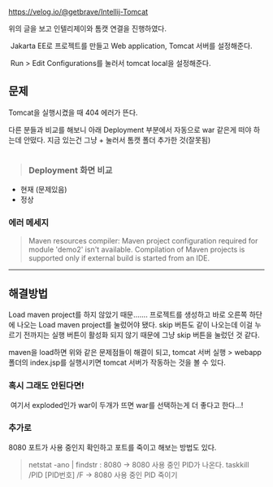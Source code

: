 <p><a href="https://velog.io/@getbrave/Intellij-Tomcat">https://velog.io/@getbrave/Intellij-Tomcat</a></p>
<p>위의 글을 보고 인텔리제이와 톰캣 연결을 진행하였다.</p>
<p><img alt="" src="https://velog.velcdn.com/images/jhh0830/post/e29b95d5-8cca-4163-92f3-f003f1ab44c2/image.png" />
Jakarta EE로 프로젝트를 만들고 Web application, Tomcat 서버를 설정해준다.</p>
<p><img alt="" src="https://velog.velcdn.com/images/jhh0830/post/25cd32bd-3bd0-4215-8b7d-c337d4d979db/image.png" />
Run &gt; Edit Configurations를 눌러서 tomcat local을 설정해준다.</p>
<h2 id="문제">문제</h2>
<p>Tomcat을 실행시켰을 때 404 에러가 뜬다.</p>
<p>다른 분들과 비교를 해보니 아래 Deployment 부분에서 자동으로 war 같은게 떠야 하는데 안떴다.
지금 있는건 그냥 + 눌러서 톰캣 폴더 추가한 것(잘못됨)</p>
<p><img alt="" src="https://velog.velcdn.com/images/jhh0830/post/4f07e925-5ada-43a3-b610-a8ec11c8e625/image.png" /></p>
<blockquote>
<h3 id="deployment-화면-비교">Deployment 화면 비교</h3>
</blockquote>
<ul>
<li>현재 (문제있음)
<img alt="" src="https://velog.velcdn.com/images/jhh0830/post/fd3af784-5fe0-4c99-a328-ae27b11298ef/image.png" /><br /></li>
<li>정상
<img alt="" src="https://velog.velcdn.com/images/jhh0830/post/609fe7f1-39b4-4bbc-8e0e-685d38b0628e/image.png" /></li>
</ul>
<h3 id="에러-메세지">에러 메세지</h3>
<blockquote>
<p>Maven resources compiler: Maven project configuration required for module 'demo2' isn't available. Compilation of Maven projects is supported only if external build is started from an IDE.</p>
</blockquote>
<hr />
<h2 id="해결방법">해결방법</h2>
<p>Load maven project를 하지 않았기 때문.......
프로젝트를 생성하고 바로 오른쪽 하단에 나오는 Load maven project를 눌렀어야 됐다. 
skip 버튼도 같이 나오는데 이걸 누르기 전까지는 실행 버튼이 활성화 되지 않기 때문에 그냥 skip 버튼을 눌렀던 것 같다.</p>
<p>maven을 load하면 위와 같은 문제점들이 해결이 되고,
tomcat 서버 실행 &gt; webapp 폴더의 index.jsp를 실행시키면 tomcat 서버가 작동하는 것을 볼 수 있다.</p>
<h3 id="혹시-그래도-안된다면">혹시 그래도 안된다면!</h3>
<p><img alt="" src="https://velog.velcdn.com/images/jhh0830/post/603eb339-c33d-4463-8843-d013c842b558/image.png" />
여기서 exploded인가 war이 두개가 뜨면 war를 선택하는게 더 좋다고 한다...!</p>
<h3 id="추가로">추가로</h3>
<p>8080 포트가 사용 중인지 확인하고 포트를 죽이고 해보는 방법도 있다.</p>
<blockquote>
<p>netstat -ano | findstr : 8080
-&gt; 8080 사용 중인 PID가 나온다.
taskkill /PID [PID번호] /F
-&gt; 8080 사용 중인 PID 죽이기</p>
</blockquote>